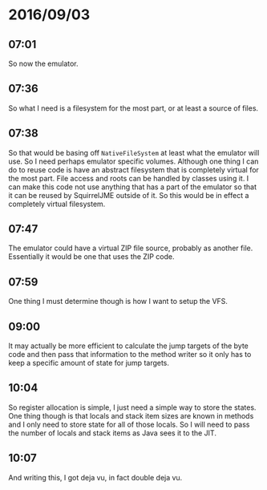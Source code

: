 # 2016/09/03

## 07:01

So now the emulator.

## 07:36

So what I need is a filesystem for the most part, or at least a source of
files.

## 07:38

So that would be basing off `NativeFileSystem` at least what the emulator
will use. So I need perhaps emulator specific volumes. Although one thing I
can do to reuse code is have an abstract filesystem that is completely
virtual for the most part. File access and roots can be handled by classes
using it. I can make this code not use anything that has a part of the
emulator so that it can be reused by SquirrelJME outside of it. So this
would be in effect a completely virtual filesystem.

## 07:47

The emulator could have a virtual ZIP file source, probably as another file.
Essentially it would be one that uses the ZIP code.

## 07:59

One thing I must determine though is how I want to setup the VFS.

## 09:00

It may actually be more efficient to calculate the jump targets of the byte
code and then pass that information to the method writer so it only has to
keep a specific amount of state for jump targets.

## 10:04

So register allocation is simple, I just need a simple way to store the states.
One thing though is that locals and stack item sizes are known in methods and
I only need to store state for all of those locals. So I will need to pass the
number of locals and stack items as Java sees it to the JIT.

## 10:07

And writing this, I got deja vu, in fact double deja vu.

